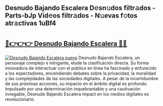 ## Desnudo Bajando Escalera D𝚎sn𝚞dos filtr𝚊dos - Parts-bJp Vid𝚎os filtr𝚊dos - N𝚞evas f𝚘tos atr𝚊ctivas 1uBf4

# <h2><a href="http://mb37pm.tromn.icu/?c=Desnudo+Bajando+Escalera">🔗👉👉👉 Desnudo Bajando Escalera 🔗🔗</a></h2>

[![Desnudo Bajando Escalera nuevo](https://i.imgur.com/pEAQMta.gif)](http://mb37pm.tromn.icu/?c=Desnudo+Bajando+Escalera)
Desnudo Bajando Escalera, un personaje complejo e intrigante, elude la clasificación directa. Su forma innovadora de interactuar con el público en línea ha fascinado y enfurecido a los espectadores, encendiendo debates sobre la privacidad, la moralidad y las complejidades de las sociedades digitales. A pesar de la incertidumbre de sus próximas acciones, su impacto en el ámbito digital es profundo. Impulsado por una determinación inquebrantable y una cautivación innegable, Desnudo Bajando Escalera impact en los medios digitales es revolucionario.
